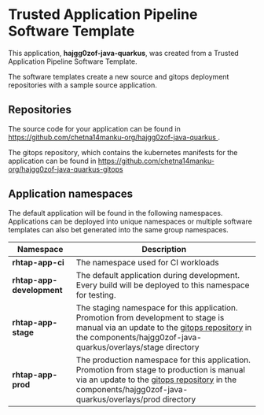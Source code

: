 # Trusted Application Pipeline Software Template

This application, **hajgg0zof-java-quarkus**, was created from a Trusted Application Pipeline Software Template.

The software templates create a new source and gitops deployment repositories with a sample source application. 

## Repositories

The source code for your application can be found in [https://github.com/chetna14manku-org/hajgg0zof-java-quarkus ](https://github.com/chetna14manku-org/hajgg0zof-java-quarkus ).
 
The gitops repository, which contains the kubernetes manifests for the application can be found in 
[https://github.com/chetna14manku-org/hajgg0zof-java-quarkus-gitops ](https://github.com/chetna14manku-org/hajgg0zof-java-quarkus-gitops ) 

## Application namespaces 

The default application will be found in the following namespaces. Applications can be deployed into unique namespaces or multiple software templates can also bet generated into the same group namespaces.  

|  Namespace   |  Description   |  
| -------- | -------- |
| **rhtap-app-ci** | The namespace used for CI workloads |
| **rhtap-app-development** | The default application during development. Every build will be deployed to this namespace for testing. |
| **rhtap-app-stage** | The staging namespace for this application. Promotion from development to stage is manual via an update to the [gitops repository](https://github.com/chetna14manku-org/hajgg0zof-java-quarkus-gitops ) in the components/hajgg0zof-java-quarkus/overlays/stage directory |
| **rhtap-app-prod** | The production namespace for this application. Promotion from stage to production is manual via an update to the [gitops repository](https://github.com/chetna14manku-org/hajgg0zof-java-quarkus-gitops ) in the components/hajgg0zof-java-quarkus/overlays/prod directory |